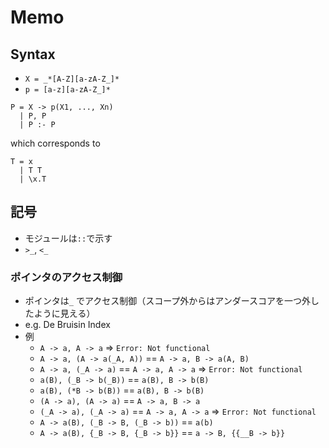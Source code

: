 # Memo

## Syntax
- `X = _*[A-Z][a-zA-Z_]*`
- `p = [a-z][a-zA-Z_]*`

```
P = X -> p(X1, ..., Xn)
  | P, P
  | P :- P
```
which corresponds to

```
T = x
  | T T
  | \x.T
```


## 記号
- モジュールは`::`で示す
- `>_`, `<_`

### ポインタのアクセス制御
- ポインタは`_` でアクセス制御（スコープ外からはアンダースコアを一つ外したように見える）
- e.g. De Bruisin Index
- 例
  - `A -> a, A -> a` => `Error: Not functional`
  - `A -> a, (A -> a(_A, A))` == `A -> a, B -> a(A, B)`
  - `A -> a, (_A -> a)` == `A -> a, A -> a` => `Error: Not functional` 
  - `a(B), (_B -> b(_B))` == `a(B), B -> b(B)` 
  - `a(B), (*B -> b(B))` == `a(B), B -> b(B)`
  - `(A -> a), (A -> a)` == `A -> a, B -> a`
  - `(_A -> a), (_A -> a)` == `A -> a, A -> a` => `Error: Not functional` 
  - `A -> a(B), (_B -> B, (_B -> b))` == `a(b)`
  - `A -> a(B), {_B -> B, {_B -> b}}` == `a -> B, {{__B -> b}}`

 
 
